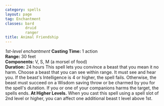 ```yaml
---
category: spells
layout: page
tag: Enchantment
classes: bard
         druid
         ranger
title: Animal Friendship 
---
```

_1st-level enchantment_ 
**Casting Time:** 1 action    
**Range:** 30 feet    
**Components:** V, S, M (a morsel of food)    
**Duration:** 24 hours
This spell lets you convince a beast that you mean it no harm. Choose a beast that you can see within range. It must see and hear you. If the beast's Intelligence is 4 or higher, the spell fails. Otherwise, the beast must succeed on a Wisdom saving throw or be charmed by you for the spell's duration. If you or one of your companions harms the target, the spells ends. 
**At Higher Levels.** When you cast this spell using a spell slot of 2nd level or higher, you can affect one additional beast t level above 1st.